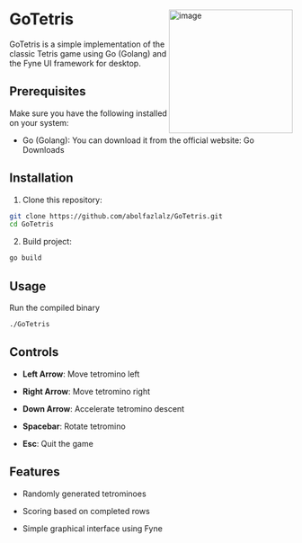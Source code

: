 



<div>
<img height="220" alt="image" align="right"
             src="https://github.com/abolfazlalz/GoTetris/assets/73333017/31d8e432-c338-403e-b8b1-bfe364bbc926">

  # GoTetris
  
  GoTetris is a simple implementation of the classic Tetris game using Go (Golang) and the Fyne UI framework for desktop.
</div>


## Prerequisites

Make sure you have the following installed on your system:

- Go (Golang): You can download it from the official website: Go Downloads

## Installation

1. Clone this repository:

```bash
git clone https://github.com/abolfazlalz/GoTetris.git
cd GoTetris
```

2. Build project:

``` bash
go build
```

## Usage

Run the compiled binary

``` bash
./GoTetris
```

## Controls

- **Left Arrow**: Move tetromino left

- **Right Arrow**: Move tetromino right

- **Down Arrow**: Accelerate tetromino descent

- **Spacebar**: Rotate tetromino

- **Esc**: Quit the game

## Features

- Randomly generated tetrominoes

- Scoring based on completed rows

- Simple graphical interface using Fyne
